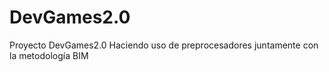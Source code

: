 # DevGames2.0
Proyecto DevGames2.0 Haciendo uso de preprocesadores juntamente con la metodología BIM
